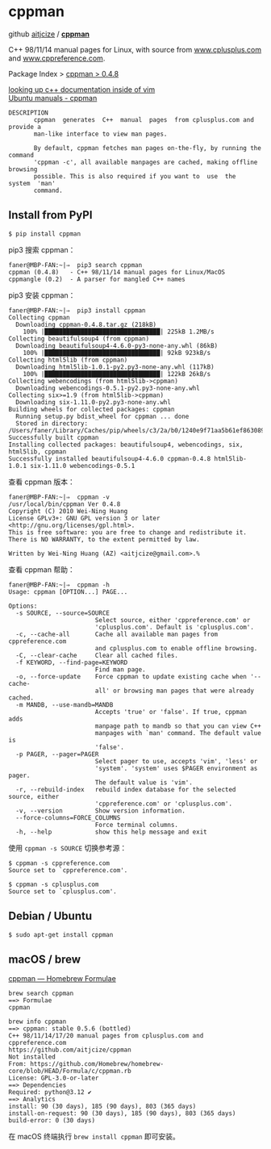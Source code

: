 # cppman

github [aitjcize](https://github.com/aitjcize) / [**cppman**](https://github.com/aitjcize/cppman)

C++ 98/11/14 manual pages for Linux, with source from www.cplusplus.com and www.cppreference.com.

Package Index > [cppman > 0.4.8](https://pypi.python.org/pypi/cppman)  

[looking up c++ documentation inside of vim](https://stackoverflow.com/questions/2272759/looking-up-c-documentation-inside-of-vim)  
[Ubuntu manuals - cppman](http://manpages.ubuntu.com/manpages/xenial/man1/cppman.1.html)  

```Shell
DESCRIPTION
       cppman  generates  C++  manual  pages  from cplusplus.com and provide a
       man-like interface to view man pages.

       By default, cppman fetches man pages on-the-fly, by running the command
       'cppman -c', all available manpages are cached, making offline browsing
       possible. This is also required if you want to  use  the  system  'man'
       command.
```

## Install from PyPI

```Shell
$ pip install cppman
```

pip3 搜索 cppman：

```Shell
faner@MBP-FAN:~|⇒  pip3 search cppman
cppman (0.4.8)   - C++ 98/11/14 manual pages for Linux/MacOS
cppmangle (0.2)  - A parser for mangled C++ names
```

pip3 安装 cppman：

```Shell
faner@MBP-FAN:~|⇒  pip3 install cppman
Collecting cppman
  Downloading cppman-0.4.8.tar.gz (218kB)
    100% |████████████████████████████████| 225kB 1.2MB/s 
Collecting beautifulsoup4 (from cppman)
  Downloading beautifulsoup4-4.6.0-py3-none-any.whl (86kB)
    100% |████████████████████████████████| 92kB 923kB/s 
Collecting html5lib (from cppman)
  Downloading html5lib-1.0.1-py2.py3-none-any.whl (117kB)
    100% |████████████████████████████████| 122kB 26kB/s 
Collecting webencodings (from html5lib->cppman)
  Downloading webencodings-0.5.1-py2.py3-none-any.whl
Collecting six>=1.9 (from html5lib->cppman)
  Downloading six-1.11.0-py2.py3-none-any.whl
Building wheels for collected packages: cppman
  Running setup.py bdist_wheel for cppman ... done
  Stored in directory: /Users/faner/Library/Caches/pip/wheels/c3/2a/b0/1240e9f71aa5b61ef8630897f15e85f85aa77f9bdff3fae7e1
Successfully built cppman
Installing collected packages: beautifulsoup4, webencodings, six, html5lib, cppman
Successfully installed beautifulsoup4-4.6.0 cppman-0.4.8 html5lib-1.0.1 six-1.11.0 webencodings-0.5.1
```

查看 cppman 版本：

```Shell
faner@MBP-FAN:~|⇒  cppman -v
/usr/local/bin/cppman Ver 0.4.8
Copyright (C) 2010 Wei-Ning Huang
License GPLv3+: GNU GPL version 3 or later <http://gnu.org/licenses/gpl.html>.
This is free software: you are free to change and redistribute it.
There is NO WARRANTY, to the extent permitted by law.

Written by Wei-Ning Huang (AZ) <aitjcize@gmail.com>.%                                           
```

查看 cppman 帮助：

```Shell
faner@MBP-FAN:~|⇒  cppman -h
Usage: cppman [OPTION...] PAGE...

Options:
  -s SOURCE, --source=SOURCE
                        Select source, either 'cppreference.com' or
                        'cplusplus.com'. Default is 'cplusplus.com'.
  -c, --cache-all       Cache all available man pages from cppreference.com
                        and cplusplus.com to enable offline browsing.
  -C, --clear-cache     Clear all cached files.
  -f KEYWORD, --find-page=KEYWORD
                        Find man page.
  -o, --force-update    Force cppman to update existing cache when '--cache-
                        all' or browsing man pages that were already cached.
  -m MANDB, --use-mandb=MANDB
                        Accepts 'true' or 'false'. If true, cppman adds
                        manpage path to mandb so that you can view C++
                        manpages with `man' command. The default value is
                        'false'.
  -p PAGER, --pager=PAGER
                        Select pager to use, accepts 'vim', 'less' or
                        'system'. 'system' uses $PAGER environment as pager.
                        The default value is 'vim'.
  -r, --rebuild-index   rebuild index database for the selected source, either
                        'cppreference.com' or 'cplusplus.com'.
  -v, --version         Show version information.
  --force-columns=FORCE_COLUMNS
                        Force terminal columns.
  -h, --help            show this help message and exit
```

使用 `cppman -s SOURCE` 切换参考源：

```Shell
$ cppman -s cppreference.com
Source set to `cppreference.com'.

$ cppman -s cplusplus.com
Source set to `cplusplus.com'.
```

## Debian / Ubuntu

```Shell
$ sudo apt-get install cppman
```

## macOS / brew

[cppman — Homebrew Formulae](https://formulae.brew.sh/formula/cppman)

```Shell
brew search cppman
==> Formulae
cppman

brew info cppman
==> cppman: stable 0.5.6 (bottled)
C++ 98/11/14/17/20 manual pages from cplusplus.com and cppreference.com
https://github.com/aitjcize/cppman
Not installed
From: https://github.com/Homebrew/homebrew-core/blob/HEAD/Formula/c/cppman.rb
License: GPL-3.0-or-later
==> Dependencies
Required: python@3.12 ✔
==> Analytics
install: 90 (30 days), 185 (90 days), 803 (365 days)
install-on-request: 90 (30 days), 185 (90 days), 803 (365 days)
build-error: 0 (30 days)
```

在 macOS 终端执行 `brew install cppman` 即可安装。
